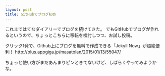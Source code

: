 ```yaml
---
layout: post
title: GitHubでブログ初め
---
```


これまではてなダイアリーでブログを続けてきた。
でもGitHubでブログが作れるというので、ちょっとこちらに移転を検討しつつ、お試し投稿。

クリック1発で、Github上にブログを無料で作成できる「Jekyll Now」が超絶便利！
http://plus.appgiga.jp/masatolan/2015/01/13/55047/

ちょっと使い方がまだあんまりピンときてないけど、しばらくやってみようかな。

